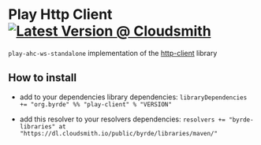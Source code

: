 # Play Http Client [![Latest Version @ Cloudsmith](https://api-prd.cloudsmith.io/badges/version/byrde/libraries/maven/play-client_2.13/latest/x/?render=true)](https://cloudsmith.io/~byrde/repos/libraries/packages/detail/maven/play-client_2.13/latest/)

`play-ahc-ws-standalone` implementation of the [http-client](https://github.com/Byrde/commons/tree/master/http-client) library

## How to install

* add to your dependencies library dependencies:
```libraryDependencies += "org.byrde" %% "play-client" % "VERSION"```

* add this resolver to your resolvers dependencies:
```resolvers += "byrde-libraries" at "https://dl.cloudsmith.io/public/byrde/libraries/maven/"```
